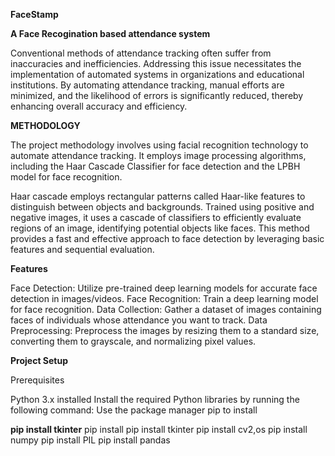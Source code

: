 **FaceStamp**

**A Face Recogination based attendance system**

Conventional methods of attendance tracking often suffer from inaccuracies and inefficiencies. Addressing this issue necessitates the implementation of automated systems in organizations and educational institutions. By automating attendance tracking, manual efforts are minimized, and the likelihood of errors is significantly reduced, thereby enhancing overall accuracy and efficiency.

**METHODOLOGY**

The project methodology involves using facial recognition technology to automate attendance tracking. 
It employs image processing algorithms, including the Haar Cascade Classifier for face detection and the LPBH model for face recognition. 

Haar cascade employs rectangular patterns called Haar-like features to distinguish between objects and backgrounds. Trained using positive and negative images, it uses a cascade of classifiers to efficiently evaluate regions of an image, identifying potential objects like faces. This method provides a fast and effective approach to face detection by leveraging basic features and sequential evaluation.

**Features**

Face Detection:     Utilize pre-trained deep learning models for accurate face detection in images/videos.
Face Recognition:   Train a deep learning model for face recognition. 
Data Collection:     Gather a dataset of images containing faces of individuals whose attendance you want to track. 
Data Preprocessing:    Preprocess the images by resizing them to a standard size, converting them to grayscale, and normalizing pixel values. 

**Project Setup**

Prerequisites

Python 3.x installed
Install the required Python libraries by running the following command:
Use the package manager pip to install

**pip install tkinter**
pip install pip install tkinter
pip install cv2,os
pip install numpy
pip install PIL 
pip install pandas 
